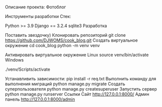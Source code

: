 Описание проекта: Фотоблог

Инструменты разработки Стек:

Python >= 3.9 Django == 3.2.4 sqlite3 Разработка

Поставить звездочку)
Клонировать репозиторий git clone https://github.com/DJWOMS/cook_blog.git
Создать виртуальное окружение cd cook_blog
python -m venv venv

Активировать виртуальное окружение Linux
source venv/bin/activate Windows

./venv/Scripts/activate

Устанавливить зависимости: pip install -r req.txt
Выполнить команду для выполнения миграций python manage.py migrate
Создать суперпользователя python manage.py createsuperuser
Запустить сервер python manage.py runserver
Ссылки Сайт http://127.0.0.1:8000/
Админ панель http://127.0.0.1:8000/admin
